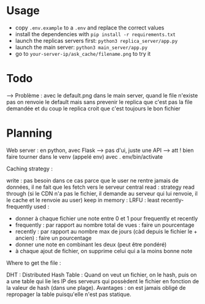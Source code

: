 # Usage

- copy `.env.example` to a `.env` and replace the correct values
- install the dependencies with `pip install -r requirements.txt` 
- launch the replicas servers first: `python3 replica_server/app.py`
- launch the main server: `python3 main_server/app.py`
- go to `your-server-ip/ask_cache/filename.png` to try it

# Todo

--> Problème : avec le default.png dans le main server, quand le file n'existe pas on renvoie le default mais sans prevenir le replica que c'est pas la file demandée et du coup le replica croit que c'est toujours le bon fichier

# Planning

Web server : en python, avec Flask
--> pas d'ui, juste une API
--> att ! bien faire tourner dans le venv (appelé env) avec . env/bin/activate

Caching strategy : 

write : pas besoin dans ce cas parce que le user ne rentre jamais de données, il ne fait que les fetch vers le serveur central 
read : strategy read through (si le CDN n'a pas le fichier, il demande au serveur qui lui renvoie, il le cache et le renvoie au user)
keep in memory : LRFU : least recently-frequently used : 
- donner à chaque fichier une note entre 0 et 1 pour frequently et recently
- frequently : par rapport au nombre total de vues : faire un pourcentage
- recently : par rapport au nombre max de jours (càd depuis le fichier le + ancien) : faire un pourcentage
- donner une note en combinant les deux (peut être pondéré)
- à chaque ajout de fichier, on supprime celui qui a la moins bonne note

Where to get the file : 

DHT : Distributed Hash Table : 
Quand on veut un fichier, on le hash, puis on a une table qui lie les IP des serveurs qui possèdent le fichier en fonction de la valeur de hash (dans une plage). Avantages : on est jamais obligé de repropager la table puisqu'elle n'est pas statique. 

